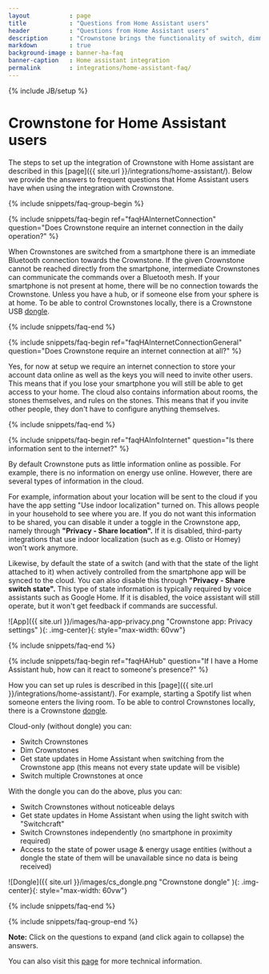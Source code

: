 ```yaml
---
layout           : page
title            : "Questions from Home Assistant users"
header           : "Questions from Home Assistant users"
description      : "Crownstone brings the functionality of switch, dimming, and presence information using Crownstones to Home Assistant"
markdown         : true
background-image : banner-ha-faq
banner-caption   : Home assistant integration
permalink        : integrations/home-assistant-faq/
---
```


{% include JB/setup %}

# Crownstone for Home Assistant users

The steps to set up the integration of Crownstone with Home assistant are described in this [page]({{ site.url }}/integrations/home-assistant/). Below we provide the answers to frequent questions that Home Assistant users have when using the integration with Crownstone. 

{% include snippets/faq-group-begin %}


{% include snippets/faq-begin ref="faqHAInternetConnection" question="Does Crownstone require an internet connection in the daily operation?" %}

When Crownstones are switched from a smartphone there is an immediate Bluetooth connection towards the Crownstone. If the given Crownstone cannot be reached directly from the smartphone, intermediate Crownstones can communicate the commands over a Bluetooth mesh. 
If your smartphone is not present at home, there will be no connection towards the Crownstone. Unless you have a hub, or if someone else from your sphere is at home. To be able to control Crownstones locally, there is a Crownstone USB [dongle](https://shop.crownstone.rocks/products/crownstone-usb-dongle).

{% include snippets/faq-end %}


{% include snippets/faq-begin ref="faqHAInternetConnectionGeneral" question="Does Crownstone require an internet connection at all?" %}

Yes, for now at setup we require an internet connection to store your account data online as well as the keys you will need to invite other users. This means that if you lose your smartphone you will still be able to get access to your home. 
The cloud also contains information about rooms, the stones themselves, and rules on the stones. This means that if you invite other people, they don't have to configure anything themselves.

{% include snippets/faq-end %}


{% include snippets/faq-begin ref="faqHAInfoInternet" question="Is there information sent to the internet?" %}

By default Crownstone puts as little information online as possible. For example, there is no information on energy use online. However, there are several types of information in the cloud.

For example, information about your location will be sent to the cloud if you have the app setting "Use indoor localization" turned on. This allows people in your household to see where you are. If you do not want this information to be shared, you can disable it under a toggle in the Crownstone app, namely through **"Privacy - Share location".** If it is disabled, third-party integrations that use indoor localization (such as e.g. Olisto or Homey) won't work anymore.

Likewise, by default the state of a switch (and with that the state of the light attached to it) when actively controlled from the smartphone app will be synced to the cloud. You can also disable this through **"Privacy - Share switch state".** This type of state information is typically required by voice assistants such as Google Home. If it is disabled, the voice assistant will still operate, but it won't get feedback if commands are successful.

![App]({{ site.url }}/images/ha-app-privacy.png "Crownstone app: Privacy settings" ){: .img-center}{: style="max-width: 60vw"}

{% include snippets/faq-end %}


{% include snippets/faq-begin ref="faqHAHub" question="If I have a Home Assistant hub, how can it react to someone's presence?" %}

How you can set up rules is described in this [page]({{ site.url }}/integrations/home-assistant/). For example, starting a Spotify list when someone enters the living room. To be able to control Crownstones locally, there is a Crownstone [dongle](https://shop.crownstone.rocks/products/crownstone-usb-dongle).

Cloud-only (without dongle) you can:
- Switch Crownstones
- Dim Crownstones
- Get state updates in Home Assistant when switching from the Crownstone app (this means not every state update will be visible)
- Switch multiple Crownstones at once

With the dongle you can do the above, plus you can:
- Switch Crownstones without noticeable delays
- Get state updates in Home Assistant when using the light switch with "Switchcraft"
- Switch Crownstones independently (no smartphone in proximity required)
- Access to the state of power usage & energy usage entities (without a dongle the state of them will be unavailable since no data is being received)

![Dongle]({{ site.url }}/images/cs_dongle.png "Crownstone dongle" ){: .img-center}{: style="max-width: 60vw"}

{% include snippets/faq-end %}


{% include snippets/faq-group-end %}


**Note:** Click on the questions to expand (and click again to collapse) the answers.

You can also visit this [page](https://github.com/crownstone/crownstone-home-assistant) for more technical information.

<script>
window.onload = function() {
    var hash = window.location.hash; 
    if(hash !== " ") {
        var id = hash.substr(1);
        document.getElementById(id.concat('+')).classList.add("show");
        document.getElementById(id).scrollIntoView();
    }
};

function updateHash(new_hash){
    var hash = "#" + new_hash.slice(0, -1);
    window.history.pushState("", "", hash);
}
</script>